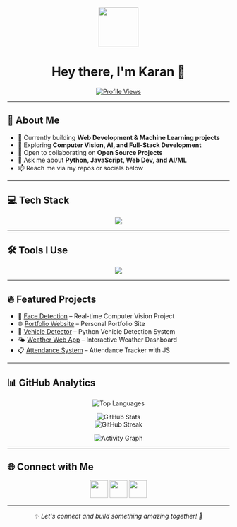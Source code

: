 <!-- Animated Header -->
<div align="center">
  <img src="https://github.com/fnky/fnky/raw/fnky/img/fan-1.gif" width="90"/>
</div>

<h1 align="center">Hey there, I'm Karan 👋</h1>
<p align="center">
  <a href="https://komarev.com/ghpvc/?username=karanxa1">
    <img src="https://komarev.com/ghpvc/?username=karanxa1&label=Profile%20views&color=0e75b6&style=flat" alt="Profile Views"/>
  </a>
</p>

---

## 🚀 About Me
- 🔭 Currently building **Web Development & Machine Learning projects**  
- 🌱 Exploring **Computer Vision, AI, and Full-Stack Development**  
- 👯 Open to collaborating on **Open Source Projects**  
- 💬 Ask me about **Python, JavaScript, Web Dev, and AI/ML**  
- 📫 Reach me via my repos or socials below  

---

## 💻 Tech Stack
<p align="center">
  <img src="https://skillicons.dev/icons?i=html,css,javascript,bootstrap,react,nodejs,express,python,c,cpp,java" />
</p>

---

## 🛠️ Tools I Use
<p align="center">
  <img src="https://skillicons.dev/icons?i=vscode,git,github,docker,figma" />
</p>

---

## 🔥 Featured Projects
- 🎯 [Face Detection](https://github.com/karanxa1/face_detection) – Real-time Computer Vision Project  
- 🌐 [Portfolio Website](https://github.com/karanxa1/Portfolio-Landing-Page-1) – Personal Portfolio Site  
- 🚗 [Vehicle Detector](https://github.com/karanxa1/vehicledetectorpy) – Python Vehicle Detection System  
- 🌤️ [Weather Web App](https://github.com/karanxa1/weatherweb) – Interactive Weather Dashboard  
- 📋 [Attendance System](https://github.com/karanxa1/newattendance) – Attendance Tracker with JS  

---

## 📊 GitHub Analytics
<div align="center">

![Top Languages](https://github-readme-stats.vercel.app/api/top-langs/?username=karanxa1&card_width=450&custom_title=Karan's%20Top%20Languages&langs_count=8&theme=tokyonight&hide_border=true&layout=compact)

![GitHub Stats](https://github-readme-stats.vercel.app/api?username=karanxa1&theme=tokyonight&show_icons=true&hide_border=true&count_private=true)  
![GitHub Streak](https://streak-stats.demolab.com?user=karanxa1&theme=tokyonight&hide_border=true)  

![Activity Graph](https://github-readme-activity-graph.vercel.app/graph?username=karanxa1&bg_color=0d1117&color=00ffcc&line=00ffcc&point=00ffcc&area=true&hide_border=true)

</div>

---

## 🌐 Connect with Me
<p align="center">
  <a href="https://github.com/karanxa1"><img src="https://skillicons.dev/icons?i=github" width="40" /></a>
  <a href="mailto:karanravirajput@gmail.com"><img src="https://skillicons.dev/icons?i=gmail" width="40" /></a>
  <a href="https://karanport.vercel.app"><img src="https://skillicons.dev/icons?i=vercel" width="40" /></a>
</p>

---

<p align="center">
  <i>✨ Let's connect and build something amazing together! 🚀</i>
</p>

